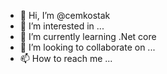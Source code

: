 - 👋 Hi, I’m @cemkostak
- 👀 I’m interested in ...
- 🌱 I’m currently learning .Net core
- 💞️ I’m looking to collaborate on ...
- 📫 How to reach me ...

<!---
cemkostak/cemkostak is a ✨ special ✨ repository because its `README.md` (this file) appears on your GitHub profile.
You can click the Preview link to take a look at your changes.
--->
